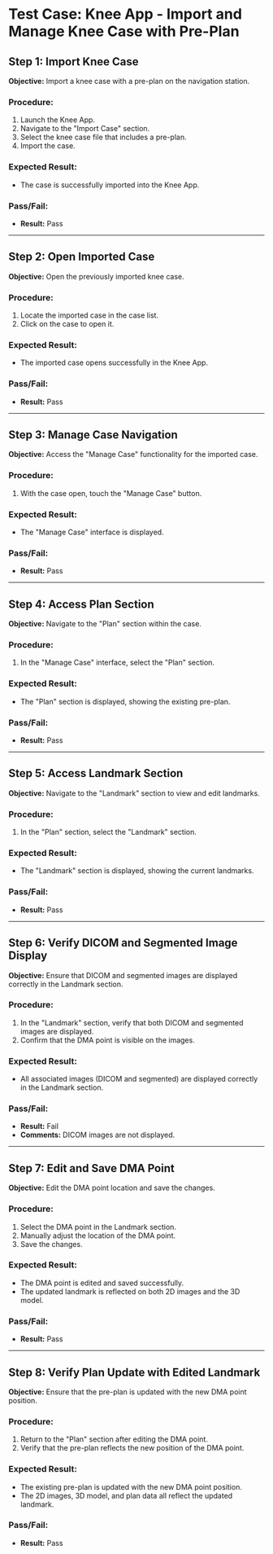 
# Test Case: Knee App - Import and Manage Knee Case with Pre-Plan

## Step 1: Import Knee Case

**Objective:** Import a knee case with a pre-plan on the navigation station.

### Procedure:
1. Launch the Knee App.
2. Navigate to the "Import Case" section.
3. Select the knee case file that includes a pre-plan.
4. Import the case.

### Expected Result:
- The case is successfully imported into the Knee App.

### Pass/Fail:
- **Result:** Pass

---

## Step 2: Open Imported Case

**Objective:** Open the previously imported knee case.

### Procedure:
1. Locate the imported case in the case list.
2. Click on the case to open it.

### Expected Result:
- The imported case opens successfully in the Knee App.

### Pass/Fail:
- **Result:** Pass

---

## Step 3: Manage Case Navigation

**Objective:** Access the "Manage Case" functionality for the imported case.

### Procedure:
1. With the case open, touch the "Manage Case" button.

### Expected Result:
- The "Manage Case" interface is displayed.

### Pass/Fail:
- **Result:** Pass

---

## Step 4: Access Plan Section

**Objective:** Navigate to the "Plan" section within the case.

### Procedure:
1. In the "Manage Case" interface, select the "Plan" section.

### Expected Result:
- The "Plan" section is displayed, showing the existing pre-plan.

### Pass/Fail:
- **Result:** Pass

---

## Step 5: Access Landmark Section

**Objective:** Navigate to the "Landmark" section to view and edit landmarks.

### Procedure:
1. In the "Plan" section, select the "Landmark" section.

### Expected Result:
- The "Landmark" section is displayed, showing the current landmarks.

### Pass/Fail:
- **Result:** Pass

---

## Step 6: Verify DICOM and Segmented Image Display

**Objective:** Ensure that DICOM and segmented images are displayed correctly in the Landmark section.

### Procedure:
1. In the "Landmark" section, verify that both DICOM and segmented images are displayed.
2. Confirm that the DMA point is visible on the images.

### Expected Result:
- All associated images (DICOM and segmented) are displayed correctly in the Landmark section.

### Pass/Fail:
- **Result:** Fail
- **Comments:** DICOM images are not displayed.

---

## Step 7: Edit and Save DMA Point

**Objective:** Edit the DMA point location and save the changes.

### Procedure:
1. Select the DMA point in the Landmark section.
2. Manually adjust the location of the DMA point.
3. Save the changes.

### Expected Result:
- The DMA point is edited and saved successfully.
- The updated landmark is reflected on both 2D images and the 3D model.

### Pass/Fail:
- **Result:** Pass

---

## Step 8: Verify Plan Update with Edited Landmark

**Objective:** Ensure that the pre-plan is updated with the new DMA point position.

### Procedure:
1. Return to the "Plan" section after editing the DMA point.
2. Verify that the pre-plan reflects the new position of the DMA point.

### Expected Result:
- The existing pre-plan is updated with the new DMA point position.
- The 2D images, 3D model, and plan data all reflect the updated landmark.

### Pass/Fail:
- **Result:** Pass
